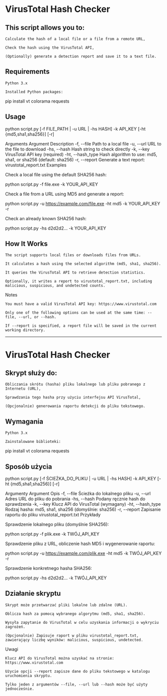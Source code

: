 # VirusTotal Hash Checker

## This script allows you to:

    Calculate the hash of a local file or a file from a remote URL,

    Check the hash using the VirusTotal API,

    (Optionally) generate a detection report and save it to a text file.

## Requirements

    Python 3.x

    Installed Python packages:

pip install vt colorama requests

## Usage

python script.py [-f FILE_PATH | -u URL | -hs HASH] -k API_KEY [-ht {md5,sha1,sha256}] [-r]

Arguments
Argument	Description
-f, --file	Path to a local file
-u, --url	URL to the file to download
-hs, --hash	Hash string to check directly
-k, --key	VirusTotal API key (required)
-ht, --hash_type	Hash algorithm to use: md5, sha1, or sha256 (default: sha256)
-r, --report	Generate a text report: virustotal_report.txt
Examples

Check a local file using the default SHA256 hash:

python script.py -f file.exe -k YOUR_API_KEY

Check a file from a URL using MD5 and generate a report:

python script.py -u https://example.com/file.exe -ht md5 -k YOUR_API_KEY -r

Check an already known SHA256 hash:

python script.py -hs d2d2d2... -k YOUR_API_KEY

## How It Works

    The script supports local files or downloads files from URLs.

    It calculates a hash using the selected algorithm (md5, sha1, sha256).

    It queries the VirusTotal API to retrieve detection statistics.

    Optionally, it writes a report to virustotal_report.txt, including malicious, suspicious, and undetected counts.

Notes

    You must have a valid VirusTotal API key: https://www.virustotal.com

    Only one of the following options can be used at the same time: --file, --url, or --hash.

    If --report is specified, a report file will be saved in the current working directory.
-------------------------------------------
# VirusTotal Hash Checker

## Skrypt służy do:

    Obliczania skrótu (hasha) pliku lokalnego lub pliku pobranego z Internetu (URL),

    Sprawdzania tego hasha przy użyciu interfejsu API VirusTotal,

    (Opcjonalnie) generowania raportu detekcji do pliku tekstowego.

## Wymagania

    Python 3.x

    Zainstalowane biblioteki:

pip install vt colorama requests

## Sposób użycia

python script.py [-f ŚCIEŻKA_DO_PLIKU | -u URL | -hs HASH] -k API_KEY [-ht {md5,sha1,sha256}] [-r]

Argumenty
Argument	Opis
-f, --file	Ścieżka do lokalnego pliku
-u, --url	Adres URL do pliku do pobrania
-hs, --hash	Podany ręcznie hash do sprawdzenia
-k, --key	Klucz API do VirusTotal (wymagany)
-ht, --hash_type	Rodzaj hasha: md5, sha1, sha256 (domyślnie: sha256)
-r, --report	Zapisanie raportu do pliku virustotal_report.txt
Przykłady

Sprawdzenie lokalnego pliku (domyślnie SHA256):

python script.py -f plik.exe -k TWÓJ_API_KEY

Sprawdzenie pliku z URL, obliczenie hash MD5 i wygenerowanie raportu:

python script.py -u https://example.com/plik.exe -ht md5 -k TWÓJ_API_KEY -r

Sprawdzenie konkretnego hasha SHA256:

python script.py -hs d2d2d2... -k TWÓJ_API_KEY

## Działanie skryptu

    Skrypt może przetwarzać pliki lokalne lub zdalne (URL).

    Oblicza hash za pomocą wybranego algorytmu (md5, sha1, sha256).

    Wysyła zapytanie do VirusTotal w celu uzyskania informacji o wykryciu zagrożeń.

    (Opcjonalnie) Zapisuje raport w pliku virustotal_report.txt, zawierający liczbę wyników: malicious, suspicious, undetected.

Uwagi

    Klucz API do VirusTotal można uzyskać na stronie: https://www.virustotal.com

    Użycie opcji --report zapisze dane do pliku tekstowego w katalogu uruchomienia skryptu.

    Tylko jeden z argumentów --file, --url lub --hash może być użyty jednocześnie.